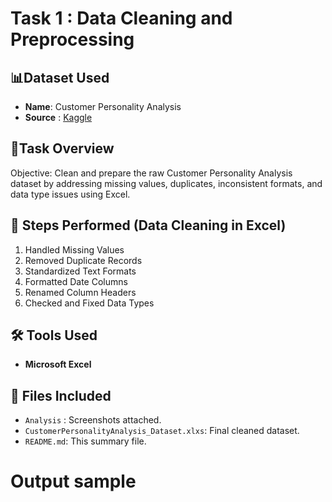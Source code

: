# Task 1 : Data Cleaning and Preprocessing 

## 📊Dataset Used
- **Name**: Customer Personality Analysis 
- **Source** : <a href ="https://www.kaggle.com/datasets/imakash3011/customer-personality-analysis/data">Kaggle</a>

## 📌Task Overview
Objective: Clean and prepare the raw Customer Personality Analysis dataset by addressing missing values, duplicates, inconsistent formats, and data type issues using Excel.

## 🧹 Steps Performed (Data Cleaning in Excel)
1. Handled Missing Values
2. Removed Duplicate Records
3. Standardized Text Formats
4. Formatted Date Columns
5. Renamed Column Headers
6. Checked and Fixed Data Types
   
## 🛠 Tools Used
- **Microsoft Excel**

## 📁 Files Included
- `Analysis` : Screenshots attached.
- `CustomerPersonalityAnalysis_Dataset.xlxs`: Final cleaned dataset.
- `README.md`: This summary file.

# Output sample

